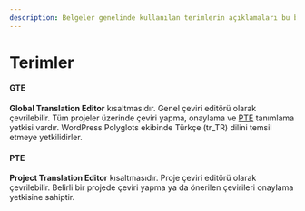 ```yaml
---
description: Belgeler genelinde kullanılan terimlerin açıklamaları bu belgede yer alır.
---
```


# Terimler

#### GTE

**Global Translation Editor** kısaltmasıdır. Genel çeviri editörü olarak çevrilebilir. Tüm projeler üzerinde çeviri yapma, onaylama ve [PTE](terimler.md#pte) tanımlama yetkisi vardır. WordPress Polyglots ekibinde Türkçe (tr\_TR) dilini temsil etmeye yetkilidirler.

#### PTE

**Project Translation Editor** kısaltmasıdır. Proje çeviri editörü olarak çevrilebilir. Belirli bir projede çeviri yapma ya da önerilen çevirileri onaylama yetkisine sahiptir.
